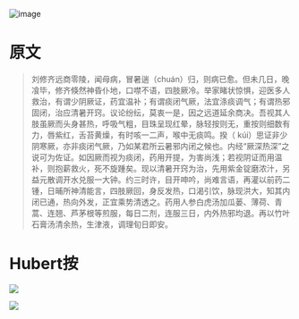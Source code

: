 ![image](https://mmbiz.qpic.cn/mmbiz_jpg/KnkQiaUcAGWt9ib8QwaYtnEicAtq03ibUibaFc44hxeUwS03o6ZPN6JLhPaRgQNhwliaYicGyN6cCKKWS2OKClbeFrmicg/0?wx_fmt=jpeg)

# 原文

> 刘修齐远商零陵，闻母病，冒暑遄（chuán）归，则病已愈。但未几日，晚飡毕，修齐倏然神昏仆地，口噤不语，四肢厥冷。举家睹状惊惧，迎医多人救治，有谓少阴厥证，药宜温补；有谓痰闭气厥，法宜涤痰调气；有谓热邪固闭，治应清暑开窍。议论纷纭，莫衷一是，因之远道延余商决。吾视其人肢虽厥而头身甚热，呼吸气粗，目珠呈现红晕，脉轻按则无，重按则细数有力，唇紫红，舌苔黄燥，有时咳一二声，喉中无痰鸣。揆（ kúi）思证非少阴寒厥，亦非痰闭气厥，乃如某君所云暑邪内闭之候也。内经“厥深热深”之说可为佐证。如因厥而视为痰闭，药用开提，为害尚浅；若视阴证而用温补，则抱薪救火，死不旋踵矣。现以清暑开窍为治，先用紫金锭磨浓汁，另益元散调开水兑服一大钟。约三时许，目开呻吟，尚难言语，再灌以前药二锺，日晡所神清能言，四肢厥回，身反发热，口渴引饮，脉现洪大，知其内闭已通，热向外发，正宜乘势清透之。药用人参白虎汤加瓜蒌、薄荷、青蒿、连翘、芦茅根等煎服，每日二剂，连服三日，内外热邪均退。再以竹叶石膏汤清余热，生津液，调理旬日即安。

# Hubert按

![](https://mmbiz.qpic.cn/mmbiz_png/KnkQiaUcAGWvYCDkBwbiaVjOJOzyBgFwD8lwM03G1REY17rZibicXpZdQGNjX5Hxlib0KmSiaCiaIBMutopPsE1aovB0w/0?wx_fmt=png)

![](https://upload-images.jianshu.io/upload_images/9738519-0aabc1e8a65f3ac5.png?imageMogr2/auto-orient/strip%7CimageView2/2/w/1240)
